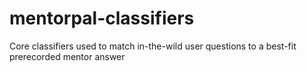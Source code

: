 # mentorpal-classifiers
Core classifiers used to match in-the-wild user questions to a best-fit prerecorded mentor answer

